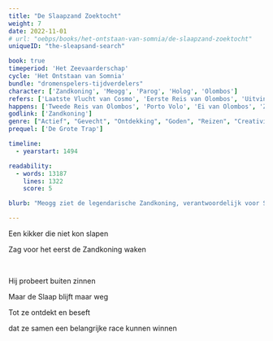 ```yaml
---
title: "De Slaapzand Zoektocht"
weight: 7
date: 2022-11-01
# url: "oebps/books/het-ontstaan-van-somnia/de-slaapzand-zoektocht"
uniqueID: "the-sleapsand-search"

book: true
timeperiod: 'Het Zeevaarderschap'
cycle: 'Het Ontstaan van Somnia'
bundle: "dromenspelers-tijdverdelers"
character: ['Zandkoning', 'Meogg', 'Parog', 'Holog', 'Olombos']
refers: ['Laatste Vlucht van Cosmo', 'Eerste Reis van Olombos', 'Uitvinding van Slaap', 'Oervogels', 'Dodo', 'Apra', 'Apenrijk', 'Gosti', 'Eiergrot', 'Ziel van Cosmo', 'Wet van de Eerste Landing', 'Komst van de Zeevaarders', 'Verre Eilanden', 'Sigriplant', 'Cristaltirans']
happens: ['Tweede Reis van Olombos', 'Porto Volo', 'Ei van Olombos', 'Zielbeschermers']
godlink: ['Zandkoning']
genre: ["Actief", "Gevecht", "Ontdekking", "Goden", "Reizen", "Creativiteit", "Verdrietig", "Groeien", "Biologie", "Geschiedenis"]
prequel: ['De Grote Trap']

timeline:
  - yearstart: 1494

readability:
  - words: 13187
    lines: 1322
    score: 5

blurb: "Meogg ziet de legendarische Zandkoning, verantwoordelijk voor Slaap, als eerste wezen ooit. Anderen zijn op weg naar hetzelfde eiland als zij, maar met kwade bedoelingen. Dus er zit maar één ding op: samen alles uit de kast halen om de race te winnen."

---
```


Een kikker die niet kon slapen

Zag voor het eerst de Zandkoning waken

&nbsp;

Hij probeert buiten zinnen

Maar de Slaap blijft maar weg

Tot ze ontdekt en beseft

dat ze samen een belangrijke race kunnen winnen
